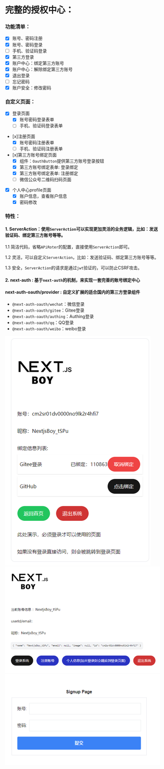# 完整的授权中心：

### 功能清单：

- [x] 账号、密码注册
- [x] 账号、密码登录
- [ ] 手机、验证码登录
- [x] 第三方登录
- [x] 账户中心：绑定第三方账号
- [x] 账户中心：解除绑定第三方账号
- [x] 退出登录
- [ ] 忘记密码
- [x] 账户安全：修改密码

### 自定义页面：

- [x] 登录页面
  - [x] 账号密码登录表单
  - [ ] 手机、验证码登录表单
- [x]注册页面
  - [x] 账号密码注册表单
  - [ ] 手机、验证码注册表单
- [x]第三方账号绑定页面
  - [x] 组件：`OauthButton`提供第三方账号登录按钮
  - [x] 第三方账号绑定表单: 登录绑定
  - [x] 第三方账号绑定表单: 注册绑定
  - [ ] 微信公众号二维码扫码页面
- [x] 个人中心profile页面
  - [x] 账户信息，查看账户信息
  - [x] 密码修改

### 特性：

#### 1. **ServerAction**：使用`ServerAction`可以实现更加灵活的业务逻辑，比如：发送验证码、绑定第三方账号等等。

1.1 简洁代码，省略`APiRoter`的配置，直接使用`ServerAction`即可。

1.2 灵活，可以自定义`ServerAction`，比如：发送验证码、绑定第三方账号等等。

1.3 安全，`ServerAction`的请求是通过`jwt`验证的，可以防止CSRF攻击。

#### 2. **next-auth** : 基于`next-auth`的机制，来实现一套完善的账号绑定中心

#### **next-auth-oauth/provider** : 自定义扩展的适合国内的第三方登录组件

- `@next-auth-oauth/wechat`：微信登录
- `@next-auth-oauth/gitee`：Gitee登录
- `@next-auth-oauth/authing`：Authing登录
- `@next-auth-oauth/qq`：QQ登录
- `@next-auth-oauth/weibo`：weibo登录

![账户中心](docs/profile.png)
![主页](docs/home.png)
![注册 ](docs/signup.png)
